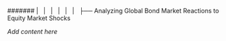 ####### |   |   |   |   |   |   ├── Analyzing Global Bond Market Reactions to Equity Market Shocks

*Add content here*
